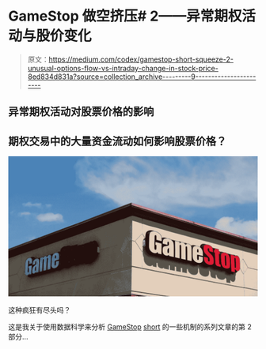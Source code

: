 # GameStop 做空挤压# 2——异常期权活动与股价变化

> 原文：<https://medium.com/codex/gamestop-short-squeeze-2-unusual-options-flow-vs-intraday-change-in-stock-price-8ed834d831a?source=collection_archive---------9----------------------->

## 异常期权活动对股票价格的影响

## 期权交易中的大量资金流动如何影响股票价格？

![](img/f84bda98dabeebd03e494872cb33d7c0.png)

这种疯狂有尽头吗？

这是我关于使用数据科学来分析 [GameStop](https://en.wikipedia.org/wiki/GameStop) [short](https://www.investopedia.com/terms/s/shortsqueeze.asp) 的一些机制的系列文章的第 2 部分…
